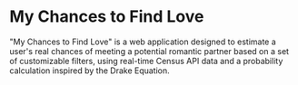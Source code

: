 # My Chances to Find Love

"My Chances to Find Love" is a web application designed to estimate a user's real chances of meeting a potential romantic partner based on a set of customizable filters, using real-time Census API data and a probability calculation inspired by the Drake Equation.